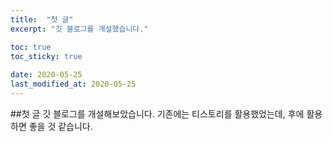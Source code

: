 ```yaml
---
title:  "첫 글"
excerpt: "깃 블로그를 개설했습니다."

toc: true
toc_sticky: true
 
date: 2020-05-25
last_modified_at: 2020-05-25
---
```

##첫 글
깃 블로그를 개설해보았습니다. 기존에는 티스토리를 활용했었는데, 후에 활용하면 좋을 것 같습니다.
